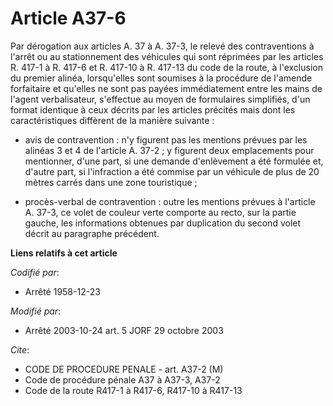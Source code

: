 # Article A37-6

Par dérogation aux articles A. 37 à A. 37-3, le relevé des contraventions à l'arrêt ou au stationnement des véhicules qui
sont réprimées par les articles R. 417-1 à R. 417-6 et R. 417-10 à R. 417-13 du code de la route, à l'exclusion du premier
alinéa, lorsqu'elles sont soumises à la procédure de l'amende forfaitaire et qu'elles ne sont pas payées immédiatement entre
les mains de l'agent verbalisateur, s'effectue au moyen de formulaires simplifiés, d'un format identique à ceux décrits par
les articles précités mais dont les caractéristiques diffèrent de la manière suivante :

- avis de contravention : n'y figurent pas les mentions prévues par les alinéas 3 et 4 de l'article A. 37-2 ; y figurent deux
emplacements pour mentionner, d'une part, si une demande d'enlèvement a été formulée et, d'autre part, si l'infraction a été
commise par un véhicule de plus de 20 mètres carrés dans une zone touristique ;

- procès-verbal de contravention : outre les mentions prévues à l'article A. 37-3, ce volet de couleur verte comporte au
recto, sur la partie gauche, les informations obtenues par duplication du second volet décrit au paragraphe précédent.

**Liens relatifs à cet article**

_Codifié par_:

  - Arrêté 1958-12-23

_Modifié par_:

  - Arrêté 2003-10-24 art. 5 JORF 29 octobre 2003

_Cite_:

  - CODE DE PROCEDURE PENALE - art. A37-2 (M)
  - Code de procédure pénale A37 à A37-3, A37-2
  - Code de la route R417-1 à R417-6, R417-10 à R417-13

